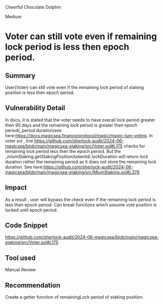 Cheerful Chocolate Dolphin

Medium

# Voter can still vote even if remaining lock period is less then epoch period.

## Summary
User(Voter) can still vote even if the remaining lock period of staking position is less then epoch period.

## Vulnerability Detail
In docs, it is stated that the voter needs to have overall lock period greater then 90 days and the remaining lock period is greater then epoch period(_period duration)see here:https://docs.magicsea.finance/protocol/magic/magic-lum-voting. 
In voter.sol , line https://github.com/sherlock-audit/2024-06-magicsea/blob/main/magicsea-staking/src/Voter.sol#L175 checks for remaining lock period less then the epoch period. But the _mlumStaking.getStakingPosition(tokenId).lockDuration will return lock duration rather the remaining period as it does not store the remaining lock duration.
See here:https://github.com/sherlock-audit/2024-06-magicsea/blob/main/magicsea-staking/src/MlumStaking.sol#L378
## Impact
As a result , user will bypass the check even if the remaining lock period is less then epoch period. Can break functions which assume vote position is locked until epoch period.
## Code Snippet
https://github.com/sherlock-audit/2024-06-magicsea/blob/main/magicsea-staking/src/Voter.sol#L175
## Tool used

Manual Review

## Recommendation
Create a getter function of remainingLock period of staking position.
